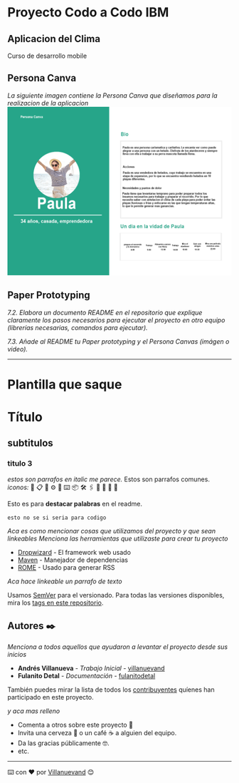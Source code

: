 # Proyecto Codo a Codo IBM
## Aplicacion del Clima
Curso de desarrollo mobile

## Persona Canva
_La siguiente imagen contiene la Persona Canva que diseñamos para la realizacion de la aplicacion_
![Persona Canva de Paula](https://github.com/FerG0373/Proyecto_Codo_a_Codo_IBM/blob/main/assets/img/readme/pesonaCanvaPaula.png)
## Paper Prototyping

_7.2. Elabora un documento README en el repositorio que explique claramente los pasos necesarios para ejecutar el proyecto en otro equipo (librerías necesarias, comandos para
ejecutar)._

_7.3. Añade al README tu Paper prototyping y el Persona Canvas (imágen o video)._

--------------------------------------
# Plantilla que saque

# Título
## subtitulos
### titulo 3

_estos son parrafos en italic me parece._
Estos son parrafos comunes.
_iconos:_ 🚀 📋 🔧 ⚙️ 🔩 ⌨️ 📦 🛠️ 🖇️ 📖 📌 📄 🎁

Esto es para **destacar palabras** en el readme.

```
esto no se si seria para codigo
```
 
_Aca es como mencionar cosas que utilizamos del proyecto y que sean linkeables_
_Menciona las herramientas que utilizaste para crear tu proyecto_

* [Dropwizard](http://www.dropwizard.io/1.0.2/docs/) - El framework web usado
* [Maven](https://maven.apache.org/) - Manejador de dependencias
* [ROME](https://rometools.github.io/rome/) - Usado para generar RSS

 _Aca hace linkeable un parrafo de texto_

Usamos [SemVer](http://semver.org/) para el versionado. Para todas las versiones disponibles, mira los [tags en este repositorio](https://github.com/tu/proyecto/tags).

## Autores ✒️

_Menciona a todos aquellos que ayudaron a levantar el proyecto desde sus inicios_

* **Andrés Villanueva** - *Trabajo Inicial* - [villanuevand](https://github.com/villanuevand)
* **Fulanito Detal** - *Documentación* - [fulanitodetal](#fulanito-de-tal)

También puedes mirar la lista de todos los [contribuyentes](https://github.com/your/project/contributors) quíenes han participado en este proyecto. 

 _y aca mas relleno_

* Comenta a otros sobre este proyecto 📢
* Invita una cerveza 🍺 o un café ☕ a alguien del equipo. 
* Da las gracias públicamente 🤓.
* etc.

---
⌨️ con ❤️ por [Villanuevand](https://github.com/Villanuevand) 😊

